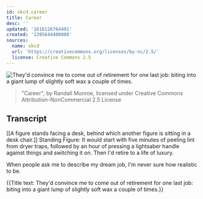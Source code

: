 ```yaml
---
id: xkcd.career
title: Career
desc: ''
updated: '1616126764491'
created: '1395644400000'
sources:
  name: xkcd
  url: 'https://creativecommons.org/licenses/by-nc/2.5/'
  license: Creative Commons 2.5
---
```

![They'd convince me to come out of retirement for one last job: biting into a giant lump of slightly soft wax a couple of times.](https://imgs.xkcd.com/comics/career.png)
> "Career", by Randall Munroe, licensed under Creative Commons Attribution-NonCommercial 2.5 License

## Transcript
[[A figure stands facing a desk, behind which another figure is sitting in a desk chair.]]
Standing Figure: It would start with five minutes of peeling lint from dryer traps, followed by an hour of pressing a lightsaber handle against things and switching it on. Then I'd retire to a life of luxury.

When people ask me to describe my dream job, I'm never sure how realistic to be.

{{Title text: They'd convince me to come out of retirement for one last job: biting into a giant lump of slightly soft wax a couple of times.}}
